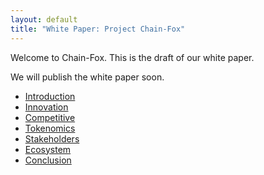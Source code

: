 ```yaml
---
layout: default
title: "White Paper: Project Chain-Fox"
---
```


Welcome to Chain-Fox. This is the draft of our white paper.

We will publish the white paper soon.

- [Introduction](/chapters/01-introduction.md)
- [Innovation](/chapters/02-innovation.md)
- [Competitive](/chapters/03-competitive.md)
- [Tokenomics](/chapters/04-tokenomics.md)
- [Stakeholders](/chapters/05-stakeholders.md)
- [Ecosystem](/chapters/06-ecosystem.md)
- [Conclusion](/chapters/07-conclusion.md)
